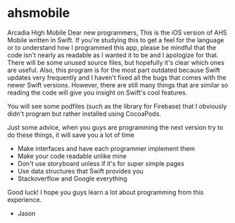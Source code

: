 # ahsmobile
Arcadia High Mobile
Dear new programmers,
This is the iOS version of AHS Mobile written in Swift. If you're studying this to get a feel for the language or to understand how I programmed this app, please be mindful that the code isn't nearly as readable as I wanted it to be and I apologize for that. There will be some unused source files, but hopefully it's clear which ones are useful. Also, this program is for the most part outdated because Swift updates very frequently and I haven't fixed all the bugs that comes with the newer Swift versions. However, there are still many things that are similar so reading the code will give you insight on Swift's cool features.

You will see some podfiles (such as the library for Firebase) that I obviously didn't program but rather installed using CocoaPods. 

Just some advice, when you guys are programming the next version try to do these things, it will save you a lot of time
- Make interfaces and have each programmer implement them
- Make your code readable unlike mine 
- Don't use storyboard unless if it's for super simple pages
- Use data structures that Swift provides you
- Stackoverflow and Google everything

Good luck! I hope you guys learn a lot about programming from this experience.
- Jason

